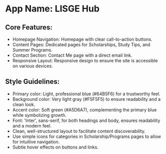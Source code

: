 # **App Name**: LISGE Hub

## Core Features:

- Homepage Navigation: Homepage with clear call-to-action buttons.
- Content Pages: Dedicated pages for Scholarships, Study Tips, and Summer Programs.
- Contact Section: Contact Me page with a direct email link.
- Responsive Layout: Responsive design to ensure the site is accessible on various devices.

## Style Guidelines:

- Primary color: Light, professional blue (#64B5F6) for a trustworthy feel.
- Background color: Very light gray (#F5F5F5) to ensure readability and a clean look.
- Accent color: Soft green (#A5D6A7), complementing the primary blue while symbolizing growth.
- Font: 'Inter', sans-serif, for both headings and body, ensures readability and a modern feel.
- Clean, well-structured layout to facilitate content discoverability.
- Use simple icons for categories in Scholarship/Programs pages to allow for intuitive navigation.
- Subtle hover effects on buttons and links.